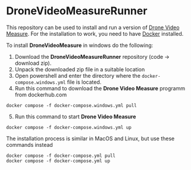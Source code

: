 # DroneVideoMeasureRunner

This repository can be used to install and run a version of [Drone Video Measure](https://github.com/egemose/DroneVideoMeasure/).
For the installation to work, you need to have [Docker](https://www.docker.com/) installed.

To install **DroneVideoMeasure** in windows do the following:
1. Download the **DroneVideoMeasureRunner** repository (code -> download zip).
2. Unpack the downloaded zip file in a suitable location
3. Open powershell and enter the directory where the `docker-compose.windows.yml` file is located.
4. Run this command to download the **Drone Video Measure** programm from dockerhub.com
```
docker compose -f docker-compose.windows.yml pull
```
5. Run this command to start **Drone Video Measure**
```
docker compose -f docker-compose.windows.yml up
```

The installation process is similar in MacOS and Linux, but use these commands instead
```
docker compose -f docker-compose.yml pull
docker compose -f docker-compose.yml up
```
